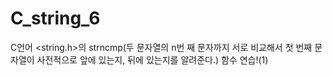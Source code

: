 # C_string_6
C언어 &lt;string.h>의 strncmp(두 문자열의 n번 째 문자까지 서로 비교해서 첫 번째 문자열이 사전적으로 앞에 있는지, 뒤에 있는지를 알려준다.) 함수 연습!(1)
